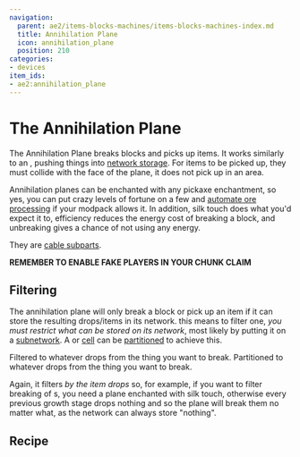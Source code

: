 ```yaml
---
navigation:
  parent: ae2/items-blocks-machines/items-blocks-machines-index.md
  title: Annihilation Plane
  icon: annihilation_plane
  position: 210
categories:
- devices
item_ids:
- ae2:annihilation_plane
---
```


# The Annihilation Plane

<GameScene zoom="8" background="transparent">
<ImportStructure src="../assets/blocks/annihilation_plane.snbt" />
</GameScene>

The Annihilation Plane breaks blocks and picks up items. It works similarly to an <ItemLink id="import_bus" />, pushing things
into [network storage](../ae2-mechanics/import-export-storage.md). For items to be picked up, they must collide with the
face of the plane, it does not pick up in an area.

Annihilation planes can be enchanted with any pickaxe enchantment, so yes, you can put crazy levels of fortune on a few and
[automate ore processing](../example-setups/ore-fortuner.md) if your modpack allows it. In addition, silk touch does what
you'd expect it to, efficiency reduces the energy cost of breaking a block, and unbreaking gives a chance of not using any energy.

They are [cable subparts](../ae2-mechanics/cable-subparts.md).

**REMEMBER TO ENABLE FAKE PLAYERS IN YOUR CHUNK CLAIM**

## Filtering

The annihilation plane will only break a block or pick up an item if it can store the resulting drops/items
in its network. this means to filter one, *you must restrict what can be stored on its network*, most likely by putting
it on a [subnetwork](../ae2-mechanics/subnetworks.md). A <ItemLink id="storage_bus" /> or [cell](../items-blocks-machines/storage_cells.md)
can be [partitioned](cell_workbench.md) to achieve this.

<GameScene zoom="6" interactive={true}>
  <ImportStructure src="../assets/assemblies/annihilation_filtering.snbt" />

  <DiamondAnnotation pos="1 0.5 0.5" color="#00ff00">
        Filtered to whatever drops from the thing you want to break.
  </DiamondAnnotation>

  <DiamondAnnotation pos=".5 0.5 2.5" color="#00ff00">
        Partitioned to whatever drops from the thing you want to break.
  </DiamondAnnotation>

  <IsometricCamera yaw="195" pitch="30" />
</GameScene>

Again, it filters *by the item drops* so, for example, if you want to filter breaking of <ItemLink id="minecraft:amethyst_cluster" />s,
you need a plane enchanted with silk touch, otherwise every previous growth stage drops nothing and so the plane will break them no matter
what, as the network can always store "nothing".

## Recipe

<RecipeFor id="annihilation_plane" />
